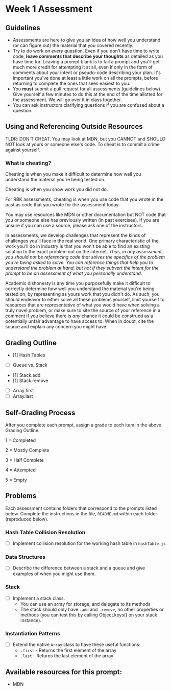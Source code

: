 # Week 1 Assessment

## Guidelines

- Assessments are here to give you an idea of how well you understand (or can figure out) the material that you covered recently.
- Try to do work on *every* question. Even if you don't have time to write code, **leave comments that describe your thoughts** as detailed as you have time for. Leaving a prompt blank is to fail a prompt and you'll get much more credit for attempting it at all, even if only in the form of comments about your intent or pseudo-code describing your plan. It's important you've done at least a little work on all the prompts, before returning to complete the ones that sees easiest to you.
- You **must** submit a pull request for all assessments (guidelines below). Give yourself a few minutes to do this at the end of the time allotted for the assessment. We will go over it in class together.
- You can ask instructors clarifying questions if you are confused about a question.

## Using and Referencing Outside Resources

TLDR: DON'T CHEAT. You may look at MDN, but you CANNOT and SHOULD NOT look at yours or someone else's code. To cheat is to commit a crime against yourself.

### What is cheating?

Cheating is when you make it difficult to determine how well you understand the material you're being tested on.

Cheating is when you show work you did not do.

For RBK assessments, cheating is when you use code that you wrote in the past as code that you wrote for the assessment today.

You may use resources like MDN or other documentation but NOT code that you or someone else has previously written (in past exercises). If you are unsure if you can use a source, please ask one of the instructors.

In assessments, we develop challenges that represent the kinds of challenges you'll face in the real world. One primary characteristic of the work you'll do in industry is that you won't be able to find an existing solution to the exact problem out on the internet. *Thus, in any assessment, you should not be referencing code that solves the specifics of the problem you're being asked to solve. You can reference things that help you to understand the problem at hand, but not if they subvert the intent for the prompt to be an assessment of what you personally understand.*

Academic dishonesty is any time you purposefully make it difficult to correctly determine how well you understand the material you're being tested on, by representing as yours work that you didn't do. As such, you should endeavor to either solve all these problems yourself, limit yourself to resources that are representative of what you would have when solving a truly novel problem, or make sure to site the source of your reference in a comment if you believe there is *any* chance it could be construed as a potentially unfair advantage to have access to. When in doubt, cite the source and explain any concern you might have.

## Grading Outline

- [1] Hash Tables
- [ ] Queue vs. Stack
- [1] Stack.add
- [1] Stack.remove
- [ ] Array.first
- [ ] Array.last

## Self-Grading Process

After you complete each prompt, assign a grade to each item in the above Grading Outline.

1 = Completed

2 = Mostly Complete

3 = Half Complete

4 = Attempted

5 = Empty


## Problems

Each assessment contains folders that correspond to the prompts listed below. Complete the instructions in the file, `README.md` within each folder (reproduced below).

### Hash Table Collision Resolution
* [ ] Implement collision resolution for the working hash table in `hashTable.js`

### Data Structures
* [ ] Describe the difference between a stack and a queue and give examples of when you might use them.

### Stack
* [ ] Implement a stack class.
  * You can use an array for storage, and delegate to its methods
  * The stack should only have `.add` and `.remove`, no other properties or methods (you can test this by calling Object.keys() on your stack instance).

### Instantiation Patterns
* [ ] Extend the native `Array` class to have these useful functions:
  * `.first` - Returns the first element of the array
  * `.last` - Returns the last element of the array

## Available resources for this prompt:
* MDN
